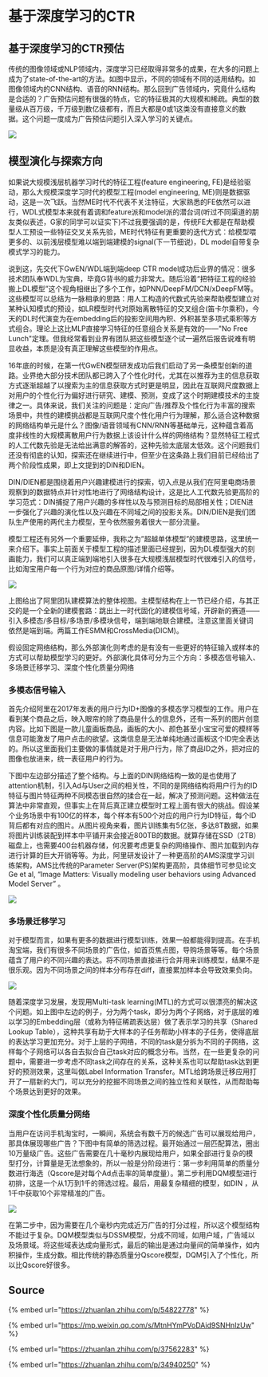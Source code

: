 # 基于深度学习的CTR

## 基于深度学习的CTR预估

传统的图像领域或NLP领域内，深度学习已经取得非常多的成果，在大多的问题上成为了state-of-the-art的方法。如图中显示，不同的领域有不同的适用结构。如图像领域内的CNN结构、语音的RNN结构。那么回到广告领域内，究竟什么结构是合适的？广告预估问题有很强的特点，它的特征极其的大规模和稀疏。典型的数量级从百万级，千万级到数亿级都有，而且大都是0或1这类没有直接意义的数据。这个问题一度成为广告预估问题引入深入学习的关键点。

![](../../../../../.gitbook/assets/v2-3da9adf6ccd48638031e703797e9372d_r.jpg)

## 模型演化与探索方向

如果说大规模浅层机器学习时代的特征工程\(feature engineering, FE\)是经验驱动，那么大规模深度学习时代的模型工程\(model engineering, ME\)则是数据驱动，这是一次飞跃。当然ME时代不代表不关注特征，大家熟悉的FE依然可以进行，WDL式模型本来就有着调和feature派和model派的潜台词\(听过不同渠道的朋友类似表述，G家的同学可以证实下\)不过我要强调的是，传统FE大都是在帮助模型人工预设一些特征交叉关系先验，ME时代特征有更重要的迭代方式：给模型喂更多的、以前浅层模型难以端到端建模的signal\(下一节细说\)，DL model自带复杂模式学习的能力。

说到这，先交代下GwEN/WDL端到端deep CTR model成功后业界的情况：很多技术团队奉WDL为宝典，毕竟G背书的威力非常大。随后沿着“把特征工程的经验搬上DL模型”这个视角相继出了多个工作，如PNN/DeepFM/DCN/xDeepFM等。这些模型可以总结为一脉相承的思路：用人工构造的代数式先验来帮助模型建立对某种认知模式的预设，如LR模型时代对原始离散特征的交叉组合\(笛卡尔乘积\)，今天的DL时代演变为在embedding后的投影空间用內积、外积甚至多项式乘积等方式组合。理论上这比MLP直接学习特征的任意组合关系是有效的——"No Free Lunch"定理。但我经常看到业界有团队把这些模型逐个试一遍然后报告说难有明显收益，本质是没有真正理解这些模型的作用点。

16年底的时候，在第一代GwEN模型研发成功后我们启动了另一条模型创新的道路。业界绝大部分技术团队都已跨入了个性化时代，尤其在以推荐为主的信息获取方式逐渐超越了以搜索为主的信息获取方式时更是明显，因此在互联网尺度数据上对用户的个性化行为偏好进行研究、建模、预测，变成了这个时期建模技术的主旋律之一。具体来说，我们关注的问题是：定向广告/推荐及个性化行为丰富的搜索场景中，共性的建模挑战都是互联网尺度个性化用户行为理解，那么适合这种数据的网络结构单元是什么？图像/语音领域有CNN/RNN等基础单元，这种蕴含着高度非线性的大规模离散用户行为数据上该设计什么样的网络结构？显然特征工程式的人工代数先验是无法给出满意的解答的，这种先验太底层太低效。这个问题我们还没有彻底的认知，探索还在继续进行中，但至少在这条路上我们目前已经给出了两个阶段性成果，即上文提到的DIN和DIEN。

DIN/DIEN都是围绕着用户兴趣建模进行的探索，切入点是从我们在阿里电商场景观察到的数据特点并针对性地进行了网络结构设计，这是比人工代数先验更高阶的学习范式：DIN捕捉了用户兴趣的多样性以及与预测目标的局部相关性；DIEN进一步强化了兴趣的演化性以及兴趣在不同域之间的投影关系。DIN/DIEN是我们团队生产使用的两代主力模型，至今依然服务着很大一部分流量。

模型工程还有另外一个重要延伸，我称之为”超越单体模型”的建模思路，这里统一来介绍下。事实上前面关于模型工程的描述里面已经提到，因为DL模型强大的刻画能力，我们可以真正端到端地引入很多在大规模浅层模型时代很难引入的信号，比如淘宝用户每一个行为对应的商品原图/详情介绍等。

![](../../../../../.gitbook/assets/v2-1ccdd0ef7b78d6dd19e74ed00635af77_r.jpg)

上图给出了阿里团队建模算法的整体视图。主模型结构在上一节已经介绍，与其正交的是一个全新的建模套路：跳出上一时代固化的建模信号域，开辟新的赛道——引入多模态/多目标/多场景/多模块信号，端到端地联合建模。注意这里面关键词依然是端到端。两篇工作ESMM和CrossMedia\(DICM\)。

假设固定网络结构，那么外部演化则考虑的是有没有一些更好的特征输入或样本的方式可以帮助模型学习的更好。外部演化具体可分为三个方向：多模态信号输入、多场景迁移学习、深度个性化质量分网络

### 多模态信号输入

首先介绍阿里在2017年发表的用户行为ID+图像的多模态学习模型的工作。用户在看到某个商品之后，映入眼帘的除了商品是什么的信息外，还有一系列的图片创意内容。比如下图是一款儿童画板商品，画板的大小、颜色甚至小宝宝可爱的模样等信息可能激发了用户点击的欲望。这类信息是无法单纯地通过画板这个ID完全表达的。所以这里面我们主要做的事情就是对于用户行为，除了商品ID之外，把对应的图像也放进来，统一表征用户的行为。

下图中左边部分描述了整个结构。与上面的DIN网络结构一致的是也使用了attention机制，引入Ad与User之间的相关性，不同的是网络结构将用户行为的ID特征与图片特征两种不同模态很自然的揉合在一起，解决了预测问题。这种做法在算法中非常直观，但事实上在背后真正建立模型时工程上面有很大的挑战。假设某个业务场景中有100亿的样本，每个样本有500个对应的用户行为ID特征，每个ID背后都有对应的图片。从图片视角来看，图片训练集有5亿张，多达8T数据，如果将图片训练装配到样本中平铺开来会接近800TB的数据。就算存储在SSD（2TB）磁盘上，也需要400台机器存储，何况要考虑更复杂的网络操作、图片加载到内存进行计算的巨大开销等等。为此，阿里研发设计了一种更高阶的AMS深度学习训练架构，AMS比传统的Parameter Server\(PS\)架构更高阶，具体细节可参见论文Ge et al, “Image Matters: Visually modeling user behaviors using Advanced Model Server” 。

![](../../../../../.gitbook/assets/v2-25eb2ed16548c007a7ee1a0aaaadb4fd_r.jpg)

### 多场景迁移学习

对于模型而言，如果有更多的数据进行模型训练，效果一般都能得到提高。在手机淘宝端，我们有很多不同场景的广告位，如首页焦点图，导购场景等等。每个场景蕴含了用户的不同兴趣的表达。将不同场景直接进行合并用来训练模型，结果不是很乐观。因为不同场景之间的样本分布存在diff，直接累加样本会导致效果负向。

![](../../../../../.gitbook/assets/v2-23a7af778696fab1dd791b05e22a70ae_r.jpg)

随着深度学习发展，发现用Multi-task learning\(MTL\)的方式可以很漂亮的解决这个问题。如上图中左边的例子，分为两个task，即分为两个子网络，对于底层的难以学习的Embedding层（或称为特征稀疏表达层）做了表示学习的共享（Shared Lookup Table），这种共享有助于大样本的子任务帮助小样本的子任务，使得底层的表达学习更加充分。对于上层的子网络，不同的task是分拆为不同的子网络，这样每个子网络可以各自去拟合自己task对应的概念分布。当然，在一些更复杂的问题中，需要进一步考虑不同task之间存在的关系，这种关系也可以帮助task达到更好的预测效果，这里叫做Label Information Transfer。MTL给跨场景迁移应用打开了一扇新的大门，可以充分的挖掘不同场景之间的独立性和关联性，从而帮助每个场景达到更好的效果。

### 深度个性化质量分网络

当用户在访问手机淘宝时，一瞬间，系统会有数千万的候选广告可以展现给用户，那具体展现哪些广告？下图中有简单的筛选过程。最开始通过一层匹配算法，圈出10万量级广告。这些广告需要在几十毫秒内展现给用户，如果全部进行复杂的模型打分，计算量是无法想象的，所以一般是分阶段进行：第一步利用简单的质量分数进行海选（Qscore是对每个Ad点击率的简单度量）。第二步利用DQM模型进行初排，这是一个从1万到1千的筛选过程。最后，用最复杂精细的模型，如DIN ，从1千中获取10个非常精准的广告。

![](../../../../../.gitbook/assets/v2-72fe53d2e88971e60dfb302ef2b29616_r.jpg)

在第二步中，因为需要在几个毫秒内完成近万广告的打分过程，所以这个模型结构不能过于复杂。DQM模型类似与DSSM模型，分成不同域，如用户域，广告域以及场景域。将这些域表达成向量形式，最后的输出是通过向量间的简单操作，如内积操作，生成分数。相比传统的静态质量分Qscore模型，DQM引入了个性化，所以比Qscore好很多。

## Source

{% embed url="https://zhuanlan.zhihu.com/p/54822778" %}

{% embed url="https://mp.weixin.qq.com/s/MtnHYmPVoDAid9SNHnlzUw" %}

{% embed url="https://zhuanlan.zhihu.com/p/37562283" %}

{% embed url="https://zhuanlan.zhihu.com/p/34940250" %}



